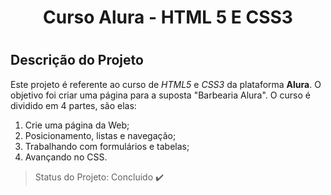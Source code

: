 <h1 align="center"> Curso Alura - HTML 5 E CSS3 <h1>

## Descrição do Projeto
Este projeto é referente ao curso de *HTML5* e *CSS3* da plataforma **Alura**. O objetivo foi criar uma página para a suposta "Barbearia Alura". O curso é dividido em 4 partes, são elas: 
1. Crie uma página da Web;
2. Posicionamento, listas e navegação;
3. Trabalhando com formulários e tabelas;
4. Avançando no CSS.

> Status do Projeto: Concluido :heavy_check_mark:
